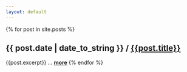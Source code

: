 ```yaml
---
layout: default
---
```


{% for post in site.posts %}
## {{ post.date | date_to_string }} / [{{post.title}}]({{post.url}})  
  {{post.excerpt}} ... [**more**]({{post.url}})
{% endfor %}
